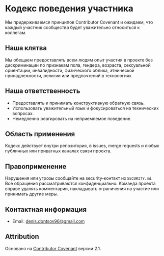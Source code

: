 # Кодекс поведения участника

Мы придерживаемся принципов Contributor Covenant и ожидаем, что каждый участник сообщества будет уважительно относиться к коллегам.

## Наша клятва
Мы обещаем предоставлять всем людям опыт участия в проекте без дискриминации по признакам пола, гендера, возраста, сексуальной ориентации, инвалидности, физического облика, этнической принадлежности, религии или предпочтений в технологиях.

## Наша ответственность
- Предоставлять и принимать конструктивную обратную связь.
- Использовать уважительный язык и фокусироваться на технических вопросах.
- Немедленно реагировать на неприемлемое поведение.

## Область применения
Кодекс действует внутри репозитория, в issues, merge requests и любых публичных или приватных каналах связи проекта.

## Правоприменение
Нарушения или угрозы сообщайте на security-контакт из `SECURITY.md`. Все обращения рассматриваются конфиденциально. Команда проекта вправе удалять комментарии, накладывать ограничения на участие или принимать другие меры.

## Контактная информация
- Email: denis.dontsov96@gmail.com

## Attribution
Основано на [Contributor Covenant](https://www.contributor-covenant.org/) версии 2.1.
